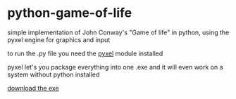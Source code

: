 # python-game-of-life
simple implementation of John Conway's "Game of life" in python, using the pyxel engine for graphics and input

to run the .py file you need the [pyxel](https://github.com/kitao/pyxel) module installed

pyxel let's you package everything into one .exe and it will even work on a system without python installed

[download the exe](https://github.com/moosipea/python-game-of-life/raw/main/game-of-life.exe)
